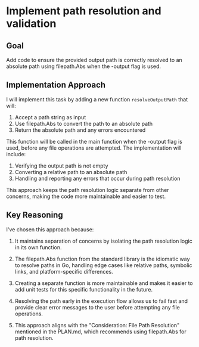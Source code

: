 # Implement path resolution and validation

## Goal
Add code to ensure the provided output path is correctly resolved to an absolute path using filepath.Abs when the -output flag is used.

## Implementation Approach
I will implement this task by adding a new function `resolveOutputPath` that will:

1. Accept a path string as input
2. Use filepath.Abs to convert the path to an absolute path
3. Return the absolute path and any errors encountered

This function will be called in the main function when the -output flag is used, before any file operations are attempted. The implementation will include:

1. Verifying the output path is not empty
2. Converting a relative path to an absolute path
3. Handling and reporting any errors that occur during path resolution

This approach keeps the path resolution logic separate from other concerns, making the code more maintainable and easier to test.

## Key Reasoning
I've chosen this approach because:

1. It maintains separation of concerns by isolating the path resolution logic in its own function.

2. The filepath.Abs function from the standard library is the idiomatic way to resolve paths in Go, handling edge cases like relative paths, symbolic links, and platform-specific differences.

3. Creating a separate function is more maintainable and makes it easier to add unit tests for this specific functionality in the future.

4. Resolving the path early in the execution flow allows us to fail fast and provide clear error messages to the user before attempting any file operations.

5. This approach aligns with the "Consideration: File Path Resolution" mentioned in the PLAN.md, which recommends using filepath.Abs for path resolution.